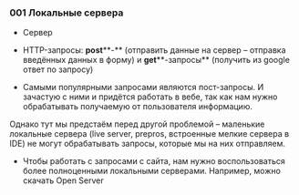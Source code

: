 ### **001 Локальные сервера**

- Сервер

- HTTP-запросы: **post****-** (отправить данные на сервер – отправка введённых данных в форму) и **get****-запросы** (получить из google ответ по запросу)

- Самыми популярными запросами являются пост-запросы. И зачастую с ними и придётся работать в вебе, так как нам нужно обрабатывать получаемую от пользователя информацию.

Однако тут мы предстаём перед другой проблемой – маленькие локальные сервера (live server, prepros, встроенные мелкие сервера в IDE) не могут обрабатывать запросы, которые мы на них отправляем.

- Чтобы работать с запросами с сайта, нам нужно воспользоваться более полноценными локальными серверами. Например, можно скачать Open Server